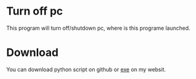 # Turn off pc
This program will turn off/shutdown pc, where is this programe launched.

# Download
You can download python script on github or [exe](http://bezpecne.jednoduse.cz/projekty) on my websit.
